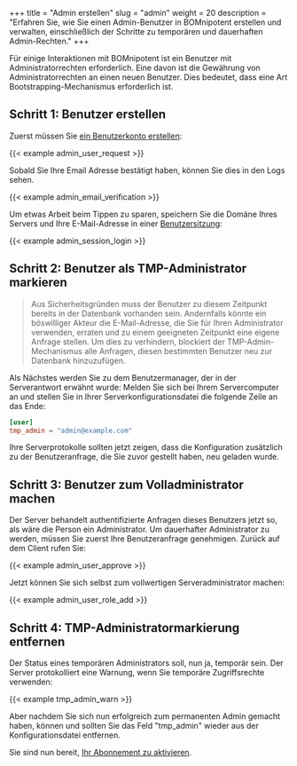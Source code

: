 +++
title = "Admin erstellen"
slug = "admin"
weight = 20
description = "Erfahren Sie, wie Sie einen Admin-Benutzer in BOMnipotent erstellen und verwalten, einschließlich der Schritte zu temporären und dauerhaften Admin-Rechten."
+++

Für einige Interaktionen mit BOMnipotent ist ein Benutzer mit Administratorrechten erforderlich. Eine davon ist die Gewährung von Administratorrechten an einen neuen Benutzer. Dies bedeutet, dass eine Art Bootstrapping-Mechanismus erforderlich ist.

## Schritt 1: Benutzer erstellen
Zuerst müssen Sie [ein Benutzerkonto erstellen](/de/client/basics/account-creation):

{{< example admin_user_request >}}

Sobald Sie Ihre Email Adresse bestätigt haben, können Sie dies in den Logs sehen.

{{< example admin_email_verification >}}

Um etwas Arbeit beim Tippen zu sparen, speichern Sie die Domäne Ihres Servers und Ihre E-Mail-Adresse in einer [Benutzersitzung](/client/basics/user-session/):

{{< example admin_session_login >}}

## Schritt 2: Benutzer als TMP-Administrator markieren

> Aus Sicherheitsgründen muss der Benutzer zu diesem Zeitpunkt bereits in der Datenbank vorhanden sein. Andernfalls könnte ein böswilliger Akteur die E-Mail-Adresse, die Sie für Ihren Administrator verwenden, erraten und zu einem geeigneten Zeitpunkt eine eigene Anfrage stellen. Um dies zu verhindern, blockiert der TMP-Admin-Mechanismus alle Anfragen, diesen bestimmten Benutzer neu zur Datenbank hinzuzufügen.

Als Nächstes werden Sie zu dem Benutzermanager, der in der Serverantwort erwähnt wurde: Melden Sie sich bei Ihrem Servercomputer an und stellen Sie in Ihrer Serverkonfigurationsdatei die folgende Zeile an das Ende:
```toml
[user]
tmp_admin = "admin@example.com"
```

Ihre Serverprotokolle sollten jetzt zeigen, dass die Konfiguration zusätzlich zu der Benutzeranfrage, die Sie zuvor gestellt haben, neu geladen wurde.

## Schritt 3: Benutzer zum Volladministrator machen

Der Server behandelt authentifizierte Anfragen dieses Benutzers jetzt so, als wäre die Person ein Administrator. Um dauerhafter Administrator zu werden, müssen Sie zuerst Ihre Benutzeranfrage genehmigen. Zurück auf dem Client rufen Sie:

{{< example admin_user_approve >}}

Jetzt können Sie sich selbst zum vollwertigen Serveradministrator machen:

{{< example admin_user_role_add >}}

## Schritt 4: TMP-Administratormarkierung entfernen

Der Status eines temporären Administrators soll, nun ja, temporär sein. Der Server protokolliert eine Warnung, wenn Sie temporäre Zugriffsrechte verwenden:

{{< example tmp_admin_warn >}}

Aber nachdem Sie sich nun erfolgreich zum permanenten Admin gemacht haben, können und sollten Sie das Feld "tmp_admin" wieder aus der Konfigurationsdatei entfernen.

Sie sind nun bereit, [Ihr Abonnement zu aktivieren](/de/server/setup/subscription/).
